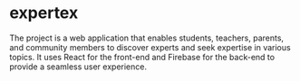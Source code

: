 # expertex
The project is a web application that enables students, teachers, parents, and community members to discover experts and seek expertise in various topics. It uses React for the front-end and Firebase for the back-end to provide a seamless user experience.
